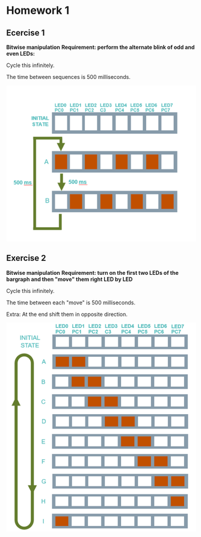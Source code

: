# Homework 1

## Ecercise 1

**Bitwise manipulation**
**Requirement: perform the alternate blink of odd and even LEDs:**

Cycle this infinitely.

The time between sequences is 500 milliseconds.

![Bargraph](../Images/T1_Ex1.png)

## Exercise 2

**Bitwise manipulation**
**Requirement: turn on the first two LEDs of the bargraph and then "move" them right LED by LED**

Cycle this infinitely.

The time between each "move" is 500 milliseconds.

Extra: At the end shift them in opposite direction.

![Bargraph](../Images/T2_Ex2.png)


